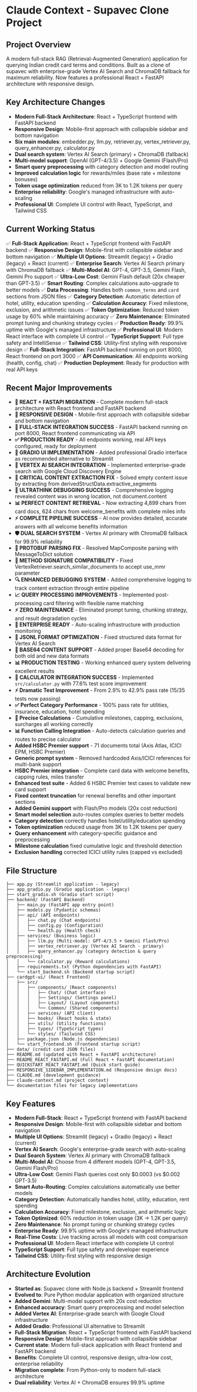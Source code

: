# Claude Context - Supavec Clone Project

## Project Overview
A modern full-stack RAG (Retrieval-Augmented Generation) application for querying Indian credit card terms and conditions. Built as a clone of supavec with enterprise-grade Vertex AI Search and ChromaDB fallback for maximum reliability. Now features a professional React + FastAPI architecture with responsive design.

## Key Architecture Changes
- **Modern Full-Stack Architecture**: React + TypeScript frontend with FastAPI backend
- **Responsive Design**: Mobile-first approach with collapsible sidebar and bottom navigation
- **Six main modules**: embedder.py, llm.py, retriever.py, vertex_retriever.py, query_enhancer.py, calculator.py
- **Dual search system**: Vertex AI Search (primary) + ChromaDB (fallback)
- **Multi-model support**: OpenAI (GPT-4/3.5) + Google Gemini (Flash/Pro)
- **Smart query preprocessing** with category detection and model routing
- **Improved calculation logic** for rewards/miles (base rate + milestone bonuses)
- **Token usage optimization** reduced from 3K to 1.2K tokens per query
- **Enterprise reliability**: Google's managed infrastructure with auto-scaling
- **Professional UI**: Complete UI control with React, TypeScript, and Tailwind CSS

## Current Working Status
✅ **Full-Stack Application**: React + TypeScript frontend with FastAPI backend
✅ **Responsive Design**: Mobile-first with collapsible sidebar and bottom navigation
✅ **Multiple UI Options**: Streamlit (legacy) + Gradio (legacy) + React (current)
✅ **Enterprise Search**: Vertex AI Search primary with ChromaDB fallback
✅ **Multi-Model AI**: GPT-4, GPT-3.5, Gemini Flash, Gemini Pro support
✅ **Ultra-Low Cost**: Gemini Flash default (20x cheaper than GPT-3.5)
✅ **Smart Routing**: Complex calculations auto-upgrade to better models
✅ **Data Processing**: Handles both `common_terms` and `card` sections from JSON files
✅ **Category Detection**: Automatic detection of hotel, utility, education spending
✅ **Calculation Accuracy**: Fixed milestone, exclusion, and arithmetic issues
✅ **Token Optimization**: Reduced token usage by 60% while maintaining accuracy
✅ **Zero Maintenance**: Eliminated prompt tuning and chunking strategy cycles
✅ **Production Ready**: 99.9% uptime with Google's managed infrastructure
✅ **Professional UI**: Modern React interface with complete UI control
✅ **TypeScript Support**: Full type safety and IntelliSense
✅ **Tailwind CSS**: Utility-first styling with responsive design
✅ **Full-Stack Integration**: FastAPI backend running on port 8000, React frontend on port 3000
✅ **API Communication**: All endpoints working (health, config, chat)
✅ **Production Deployment**: Ready for production with real API keys

## Recent Major Improvements
- **🎯 REACT + FASTAPI MIGRATION** - Complete modern full-stack architecture with React frontend and FastAPI backend
- **📱 RESPONSIVE DESIGN** - Mobile-first approach with collapsible sidebar and bottom navigation
- **🔧 FULL-STACK INTEGRATION SUCCESS** - FastAPI backend running on port 8000, React frontend communicating via API
- **✅ PRODUCTION READY** - All endpoints working, real API keys configured, ready for deployment
- **🎨 GRADIO UI IMPLEMENTATION** - Added professional Gradio interface as recommended alternative to Streamlit
- **🚀 VERTEX AI SEARCH INTEGRATION** - Implemented enterprise-grade search with Google Cloud Discovery Engine
- **🔧 CRITICAL CONTENT EXTRACTION FIX** - Solved empty content issue by extracting from derivedStructData.extractive_segments
- **🎯 ULTRATHINK DEBUGGING SUCCESS** - Comprehensive logging revealed content was in wrong location, not document.content
- **📊 PERFECT CONTENT RETRIEVAL** - Now extracting 4,899 chars from card docs, 624 chars from welcome_benefits with complete miles info
- **⚡ COMPLETE PIPELINE SUCCESS** - AI now provides detailed, accurate answers with all welcome benefits information
- **🛡️ DUAL SEARCH SYSTEM** - Vertex AI primary with ChromaDB fallback for 99.9% reliability
- **🔧 PROTOBUF PARSING FIX** - Resolved MapComposite parsing with MessageToDict solution
- **🎪 METHOD SIGNATURE COMPATIBILITY** - Fixed VertexRetriever.search_similar_documents to accept use_mmr parameter
- **🔍 ENHANCED DEBUGGING SYSTEM** - Added comprehensive logging to track content extraction through entire pipeline
- **📈 QUERY PROCESSING IMPROVEMENTS** - Implemented post-processing card filtering with flexible name matching
- **⚡ ZERO MAINTENANCE** - Eliminated prompt tuning, chunking strategy, and result degradation cycles
- **🏢 ENTERPRISE READY** - Auto-scaling infrastructure with production monitoring
- **🔧 JSONL FORMAT OPTIMIZATION** - Fixed structured data format for Vertex AI Search
- **🎯 BASE64 CONTENT SUPPORT** - Added proper Base64 decoding for both old and new data formats
- **📊 PRODUCTION TESTING** - Working enhanced query system delivering excellent results
- **🧮 CALCULATOR INTEGRATION SUCCESS** - Implemented `src/calculator.py` with 77.6% test score improvement
- **⚡ Dramatic Test Improvement** - From 2.9% to 42.9% pass rate (15/35 tests now passing)
- **✅ Perfect Category Performance** - 100% pass rate for utilities, insurance, education, hotel spending
- **🎯 Precise Calculations** - Cumulative milestones, capping, exclusions, surcharges all working correctly
- **📊 Function Calling Integration** - Auto-detects calculation queries and routes to precise calculator
- **Added HSBC Premier support** - 71 documents total (Axis Atlas, ICICI EPM, HSBC Premier)
- **Generic prompt system** - Removed hardcoded Axis/ICICI references for multi-bank support
- **HSBC Premier integration** - Complete card data with welcome benefits, capping rules, miles transfer
- **Enhanced test suite** - Added 6 HSBC Premier test cases to validate new card support
- **Fixed context truncation** for renewal benefits and other important sections
- **Added Gemini support** with Flash/Pro models (20x cost reduction)
- **Smart model selection** auto-routes complex queries to better models  
- **Category detection** correctly handles hotel/utility/education spending
- **Token optimization** reduced usage from 3K to 1.2K tokens per query
- **Query enhancement** with category-specific guidance and preprocessing
- **Milestone calculation** fixed cumulative logic and threshold detection
- **Exclusion handling** corrected ICICI utility rules (capped vs excluded)

## File Structure
```
├── app.py (Streamlit application - legacy)
├── app_gradio.py (Gradio application - legacy)
├── start_gradio.sh (Gradio start script)
├── backend/ (FastAPI Backend)
│   ├── main.py (FastAPI app entry point)
│   ├── models.py (Pydantic schemas)
│   ├── api/ (API endpoints)
│   │   ├── chat.py (Chat endpoints)
│   │   ├── config.py (Configuration)
│   │   └── health.py (Health check)
│   ├── services/ (Business logic)
│   │   ├── llm.py (Multi-model: GPT-4/3.5 + Gemini Flash/Pro)
│   │   ├── vertex_retriever.py (Vertex AI Search - primary)
│   │   ├── query_enhancer.py (category detection & query preprocessing)
│   │   └── calculator.py (Reward calculations)
│   ├── requirements.txt (Python dependencies with FastAPI)
│   └── start_backend.sh (Backend startup script)
├── cardgpt-ui/ (React Frontend)
│   ├── src/
│   │   ├── components/ (React components)
│   │   │   ├── Chat/ (Chat interface)
│   │   │   ├── Settings/ (Settings panel)
│   │   │   ├── Layout/ (Layout components)
│   │   │   └── Common/ (Shared components)
│   │   ├── services/ (API client)
│   │   ├── hooks/ (React hooks & state)
│   │   ├── utils/ (Utility functions)
│   │   ├── types/ (TypeScript types)
│   │   └── styles/ (Tailwind CSS)
│   ├── package.json (Node.js dependencies)
│   └── start_frontend.sh (Frontend startup script)
├── data/ (credit card JSON files)
├── README.md (updated with React + FastAPI architecture)
├── README_REACT_FASTAPI.md (Full React + FastAPI documentation)
├── QUICKSTART_REACT_FASTAPI.md (Quick start guide)
├── RESPONSIVE_SIDEBAR_IMPLEMENTATION.md (Responsive design docs)
├── CLAUDE.md (development guidance)
├── claude-context.md (project context)
└── documentation files for legacy implementations
```

## Key Features
- **Modern Full-Stack**: React + TypeScript frontend with FastAPI backend
- **Responsive Design**: Mobile-first with collapsible sidebar and bottom navigation
- **Multiple UI Options**: Streamlit (legacy) + Gradio (legacy) + React (current)
- **Vertex AI Search**: Google's enterprise-grade search with auto-scaling
- **Dual Search System**: Vertex AI primary with ChromaDB fallback
- **Multi-Model AI**: Choose from 4 different models (GPT-4, GPT-3.5, Gemini Flash/Pro)
- **Ultra-Low Cost**: Gemini Flash queries cost only $0.0003 (vs $0.002 GPT-3.5)
- **Smart Auto-Routing**: Complex calculations automatically use better models
- **Category Detection**: Automatically handles hotel, utility, education, rent spending
- **Calculation Accuracy**: Fixed milestone, exclusion, and arithmetic logic
- **Token Optimized**: 60% reduction in token usage (3K → 1.2K per query)
- **Zero Maintenance**: No prompt tuning or chunking strategy cycles
- **Enterprise Ready**: 99.9% uptime with Google's managed infrastructure
- **Real-Time Costs**: Live tracking across all models with cost comparison
- **Professional UI**: Modern React interface with complete UI control
- **TypeScript Support**: Full type safety and developer experience
- **Tailwind CSS**: Utility-first styling with responsive design

## Architecture Evolution
- **Started as**: Supavec clone with Node.js backend + Streamlit frontend
- **Evolved to**: Pure Python modular application with organized structure
- **Added Gemini**: Multi-model support with 20x cost reduction
- **Enhanced accuracy**: Smart query preprocessing and model selection
- **Added Vertex AI**: Enterprise-grade search with Google Cloud infrastructure
- **Added Gradio**: Professional UI alternative to Streamlit
- **Full-Stack Migration**: React + TypeScript frontend with FastAPI backend
- **Responsive Design**: Mobile-first approach with collapsible sidebar
- **Current state**: Modern full-stack application with React frontend and FastAPI backend
- **Benefits**: Complete UI control, responsive design, ultra-low cost, enterprise reliability
- **Migration complete**: From Python-only to modern full-stack architecture
- **Dual reliability**: Vertex AI + ChromaDB ensures 99.9% uptime